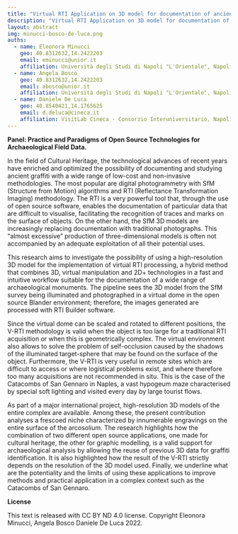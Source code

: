 ```yaml
---
title: "Virtual RTI Application on 3D model for documentation of ancient graffiti: a propose of methodology for a complex archaeological site"
description: "Virtual RTI Application on 3D model for documentation of ancient graffiti: a propose of methodology for a complex archaeological site"
layout: abstract
img: minucci-bosco-de-luca.png
auths:
  - name: Eleonora Minucci
    geo: 40.8312632,14.2422203
    email: eminucci@unior.it
    affiliation: Università degli Studi di Napoli "L'Orientale", Napoli, Italy
  - name: Angela Bosco
    geo: 40.8312632,14.2422203
    email: abosco@unior.it
    affiliation: Università degli Studi di Napoli "L'Orientale", Napoli, Italy
  - name: Daniele De Luca
    geo: 40.8540421,14.1765625
    email: d.deluca@cineca.it
    affiliation: VisitLab Cineca - Consorzio Interuniversitario, Napoli, Italy
---
```


**Panel: Practice and Paradigms of Open Source Technologies for Archaeological Field Data.**

In the field of Cultural Heritage, the technological advances of recent years have enriched and optimized the possibility of documenting and studying ancient graffiti with a wide range of low-cost and non-invasive methodologies. The most popular are digital photogrammetry with SfM (Structure from Motion) algorithms and RTI (Reflectance Transformation Imaging) methodology.
The RTI is a very powerful tool that, through the use of open source software, enables the documentation of particular data that are difficult to visualise, facilitating the recognition of traces and marks on the surface of objects.
On the other hand, the SfM 3D models are increasingly replacing documentation with traditional photographs. This “almost excessive” production of three-dimensional models is often not accompanied by an adequate exploitation of all their potential uses.

This research aims to investigate the possibility of using a high-resolution 3D model for the implementation of virtual RTI processing, a hybrid method that combines 3D, virtual manipulation and 2D+ technologies in a fast and intuitive workflow suitable for the documentation of a wide range of archaeological monuments. The pipeline sees the 3D model from the SfM survey being illuminated and photographed in a virtual dome in the open source Blander environment; therefore, the images generated are processed with RTI Builder software. 

Since the virtual dome can be scaled and rotated to different positions, the V-RTI methodology is valid when the object is too large for a traditional RTI acquisition or when this is geometrically complex. The virtual environment also allows to solve the problem of self-occlusion caused by the shadows of the illuminated target-sphere that may be found on the surface of the object. Furthermore, the V-RTI is very useful in remote sites which are difficult to access or where logistical problems exist, and where therefore too many acquisitions are not recommended in situ. This is the case of the Catacombs of San Gennaro in Naples, a vast hypogeum maze characterised by special soft lighting and visited every day by large tourist flows.

As part of a major international project, high-resolution 3D models of the entire complex are available. Among these, the present contribution analyses a frescoed niche characterized by innumerable engravings on the entire surface of the arcosolium. The research highlights how the combination of two different open source applications, one made for cultural heritage, the other for graphic modelling, is a valid support for archaeological analysis by allowing the reuse of previous 3D data for graffiti identification. It is also highlighted how the result of the V-RTI strictly depends on the resolution of the 3D model used. Finally, we underline what are the potentiality and the limits of using these applications to improve methods and practical application in a complex context such as the Catacombs of San Gennaro.


**License**

This text is released with CC BY ND 4.0 license. Copyright Eleonora Minucci, Angela Bosco Daniele De Luca 2022.
